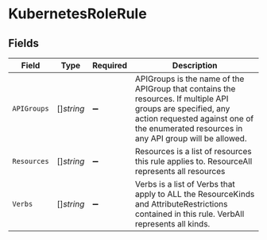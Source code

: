# KubernetesRoleRule


## Fields

| Field                                                                                                                                                                                                   | Type                                                                                                                                                                                                    | Required                                                                                                                                                                                                | Description                                                                                                                                                                                             |
| ------------------------------------------------------------------------------------------------------------------------------------------------------------------------------------------------------- | ------------------------------------------------------------------------------------------------------------------------------------------------------------------------------------------------------- | ------------------------------------------------------------------------------------------------------------------------------------------------------------------------------------------------------- | ------------------------------------------------------------------------------------------------------------------------------------------------------------------------------------------------------- |
| `APIGroups`                                                                                                                                                                                             | []*string*                                                                                                                                                                                              | :heavy_minus_sign:                                                                                                                                                                                      | APIGroups is the name of the APIGroup that contains the resources. If multiple API groups are specified, any action requested against one of the enumerated resources in any API group will be allowed. |
| `Resources`                                                                                                                                                                                             | []*string*                                                                                                                                                                                              | :heavy_minus_sign:                                                                                                                                                                                      | Resources is a list of resources this rule applies to. ResourceAll represents all resources                                                                                                             |
| `Verbs`                                                                                                                                                                                                 | []*string*                                                                                                                                                                                              | :heavy_minus_sign:                                                                                                                                                                                      | Verbs is a list of Verbs that apply to ALL the ResourceKinds and AttributeRestrictions contained in this rule. VerbAll represents all kinds.                                                            |